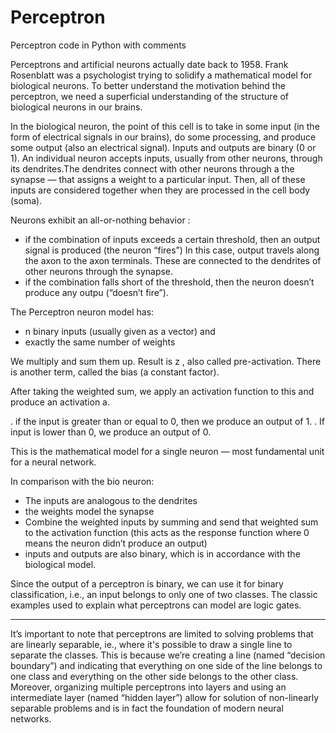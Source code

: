 # Perceptron
Perceptron code in Python with comments

Perceptrons and artificial neurons actually date back to 1958. Frank Rosenblatt was a psychologist trying to solidify a mathematical model for biological neurons. To better understand the motivation behind the perceptron, we need a superficial understanding of the structure of biological neurons in our brains.

In the biological neuron, the point of this cell is to take in some input (in the form of electrical signals in our brains), do some processing, and produce some output (also an electrical signal). Inputs and outputs are binary (0 or 1). An individual neuron accepts inputs, usually from other neurons, through its dendrites.The dendrites connect with other neurons through a the synapse — that assigns a weight to a particular input. Then, all of these inputs are considered together when they are processed in the cell body (soma).

Neurons exhibit an all-or-nothing behavior :

* if the combination of inputs exceeds a certain threshold, then an output signal is produced (the neuron “fires”)
In this case, output travels along the axon to the axon terminals. These are connected to the dendrites of other neurons through the synapse.
* if the combination falls short of the threshold, then the neuron doesn’t produce any outpu (“doesn’t fire”).

The Perceptron neuron model has:
* n binary inputs (usually given as a vector) and
* exactly the same number of weights

We multiply and sum them up. Result is z , also called pre-activation.
There is another term, called the bias (a constant factor).

After taking the weighted sum, we apply an activation function to this and produce an activation a.

. if the input is greater than or equal to 0, then we produce an output of 1.
. If input is lower than 0, we produce an output of 0.

This is the mathematical model for a single neuron — most fundamental unit for a neural network.

In comparison with the bio neuron:
* The inputs are analogous to the dendrites
* the weights model the synapse
* Combine the weighted inputs by summing and send that weighted sum to the activation function (this acts as the response function where 0 means the neuron didn’t produce an output)
* inputs and outputs are also binary, which is in accordance with the biological model.

Since the output of a perceptron is binary, we can use it for binary classification, i.e., an input belongs to only one of two classes. The classic examples used to explain what perceptrons can model are logic gates.

***

It’s important to note that perceptrons are limited to solving problems that are linearly separable, ie., where it's possible to draw a single line to separate the classes. This is because we’re creating a line (named “decision boundary”) and indicating that everything on one side of the line belongs to one class and everything on the other side belongs to the other class. Moreover, organizing multiple perceptrons into layers and using an intermediate layer (named “hidden layer”) allow for solution of non-linearly separable problems and is in fact the foundation of modern neural networks.
